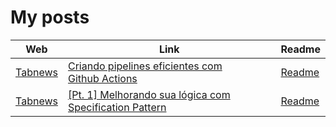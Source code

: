 # My posts

| Web                                    | Link                                                                                                                                              | Readme                                                                                 |
| -------------------------------------- | ------------------------------------------------------------------------------------------------------------------------------------------------- | -------------------------------------------------------------------------------------- |
| [Tabnews](https://www.tabnews.com.br/) | [Criando pipelines eficientes com Github Actions](https://www.tabnews.com.br/jdgabriel/criando-pipelines-eficientes-com-github-actions)           | [Readme](https://github.com/jdgabriel/my-posts/blob/main/wokflows-pipeline.md)         |
| [Tabnews](https://www.tabnews.com.br/) | [[Pt. 1] Melhorando sua lógica com Specification Pattern](https://www.tabnews.com.br/jdgabriel/pt-1-melhorando-sua-logica-com-spectation-pattern) | [Readme](https://github.com/jdgabriel/my-posts/blob/main/specification-pattern-pt1.md) |
